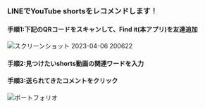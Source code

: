 ### LINEでYouTube shortsをレコメンドします！

#### 手順1:下記のQRコードをスキャンして、Find it(本アプリ)を友達追加

![スクリーンショット 2023-04-06 200622](https://user-images.githubusercontent.com/86952073/230360914-7a7731ca-bceb-4992-a694-1c088d6c3462.png)

#### 手順2:見つけたいshorts動画の関連ワードを入力
#### 手順3:送られてきたコメントをクリック
![ポートフォリオ](https://user-images.githubusercontent.com/86952073/230890273-4a2218af-ee30-46a3-9f9a-e84a1434f343.png)
